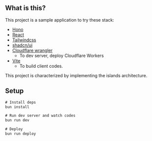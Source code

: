 ## What is this?

This project is a sample application to try these stack:

- [Hono](https://hono.dev)
- [React](https://react.dev/)
- [Tailwindcss](https://tailwindcss.com/)
- [shadcn/ui](https://www.shadcn.net/)
- [Cloudflare wrangler](https://developers.cloudflare.com/workers/wrangler/)
  - To dev server, deploy Cloudflare Workers
- [Vite](https://vite.dev/)
  - To build client codes.

This project is characterized by implementing the islands architecture.

## Setup

```txt
# Install deps
bun install

# Run dev server and watch codes
bun run dev

# Deploy
bun run deploy
```
